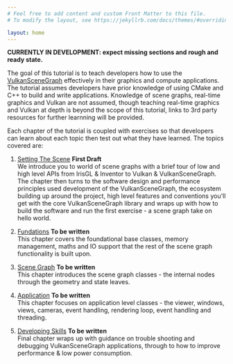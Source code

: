 ```yaml
---
# Feel free to add content and custom Front Matter to this file.
# To modify the layout, see https://jekyllrb.com/docs/themes/#overriding-theme-defaults

layout: home
---
```


**CURRENTLY IN DEVELOPMENT: expect missing sections and rough and ready state.**

The goal of this tutorial is to teach developers how to use the [VulkanSceneGraph](https://github.com/vsg-dev/VulkanSceneGraph) effectively in their graphics and compute applications. The tutorial assumes developers have prior knowledge of using CMake and C++ to build and write applications.  Knowledge of scene graphs, real-time graphics and Vulkan are not assumed, though teaching real-time graphics and Vulkan at depth is beyond the scope of this tutorial, links to 3rd party resources for further learnning will be provided.

Each chapter of the tutorial is coupled with exercises so that developers can learn about each topic then test out what they have learned. The topics covered are:

1. [Setting The Scene](1_SettingTheScene/index.md) **First Draft**  
We introduce you to world of scene graphs with a brief tour of low and high level APIs from IrisGL & Inventor to Vulkan & VulkanSceneGraph. The chapter then turns to the software design and performance principles used development of the VulkanSceneGraph, the ecosystem building up around the project, high level features and conventions you'll get with the core VulkanSceneGraph library and wraps up with how to build the software and run the first exercise - a scene graph take on hello world.

2. [Fundations](2_Foundations/index.md) **To be written**  
This chapter covers the foundational base classes, memory management, maths and IO support that the rest of the scene graph functionality is built upon.

3. [Scene Graph](3_SceneGraph/index.md) **To be written**  
This chapter introduces the scene graph classes - the internal nodes through the geometry and state leaves.

4. [Application](4_Application/index.md) **To be written**  
This chapter focuses on application level classes - the viewer, windows, views, cameras, event handling, rendering loop, event handling and threading.

5. [Developing Skills](5_DevelopingSkills/index.md) **To be written**  
Final chapter wraps up with guidance on trouble shooting and debugging VulkanSceneGraph applications, through to how to improve performance & low power consumption.
